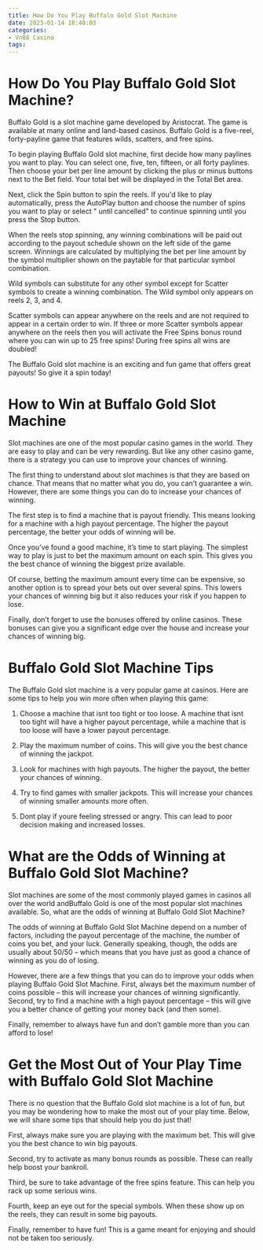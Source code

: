 ```yaml
---
title: How Do You Play Buffalo Gold Slot Machine
date: 2023-01-14 18:40:03
categories:
- Vn88 Casino
tags:
---
```



#  How Do You Play Buffalo Gold Slot Machine?

Buffalo Gold is a slot machine game developed by Aristocrat. The game is available at many online and land-based casinos. Buffalo Gold is a five-reel, forty-payline game that features wilds, scatters, and free spins.

To begin playing Buffalo Gold slot machine, first decide how many paylines you want to play. You can select one, five, ten, fifteen, or all forty paylines. Then choose your bet per line amount by clicking the plus or minus buttons next to the Bet field. Your total bet will be displayed in the Total Bet area.

Next, click the Spin button to spin the reels. If you'd like to play automatically, press the AutoPlay button and choose the number of spins you want to play or select " until cancelled" to continue spinning until you press the Stop button.

When the reels stop spinning, any winning combinations will be paid out according to the payout schedule shown on the left side of the game screen. Winnings are calculated by multiplying the bet per line amount by the symbol multiplier shown on the paytable for that particular symbol combination.

Wild symbols can substitute for any other symbol except for Scatter symbols to create a winning combination. The Wild symbol only appears on reels 2, 3, and 4.

Scatter symbols can appear anywhere on the reels and are not required to appear in a certain order to win. If three or more Scatter symbols appear anywhere on the reels then you will activate the Free Spins bonus round where you can win up to 25 free spins! During free spins all wins are doubled!


The Buffalo Gold slot machine is an exciting and fun game that offers great payouts! So give it a spin today!

#  How to Win at Buffalo Gold Slot Machine

Slot machines are one of the most popular casino games in the world. They are easy to play and can be very rewarding. But like any other casino game, there is a strategy you can use to improve your chances of winning.

The first thing to understand about slot machines is that they are based on chance. That means that no matter what you do, you can’t guarantee a win. However, there are some things you can do to increase your chances of winning.

The first step is to find a machine that is payout friendly. This means looking for a machine with a high payout percentage. The higher the payout percentage, the better your odds of winning will be.

Once you’ve found a good machine, it’s time to start playing. The simplest way to play is just to bet the maximum amount on each spin. This gives you the best chance of winning the biggest prize available.

Of course, betting the maximum amount every time can be expensive, so another option is to spread your bets out over several spins. This lowers your chances of winning big but it also reduces your risk if you happen to lose.

Finally, don’t forget to use the bonuses offered by online casinos. These bonuses can give you a significant edge over the house and increase your chances of winning big.

#  Buffalo Gold Slot Machine Tips

The Buffalo Gold slot machine is a very popular game at casinos. Here are some tips to help you win more often when playing this game:

1) Choose a machine that isnt too tight or too loose. A machine that isnt too tight will have a higher payout percentage, while a machine that is too loose will have a lower payout percentage.

2) Play the maximum number of coins. This will give you the best chance of winning the jackpot.

3) Look for machines with high payouts. The higher the payout, the better your chances of winning.

4) Try to find games with smaller jackpots. This will increase your chances of winning smaller amounts more often.

5) Dont play if youre feeling stressed or angry. This can lead to poor decision making and increased losses.

#  What are the Odds of Winning at Buffalo Gold Slot Machine?

Slot machines are some of the most commonly played games in casinos all over the world andBuffalo Gold is one of the most popular slot machines available. So, what are the odds of winning at Buffalo Gold Slot Machine?

The odds of winning at Buffalo Gold Slot Machine depend on a number of factors, including the payout percentage of the machine, the number of coins you bet, and your luck. Generally speaking, though, the odds are usually about 50/50 – which means that you have just as good a chance of winning as you do of losing.

However, there are a few things that you can do to improve your odds when playing Buffalo Gold Slot Machine. First, always bet the maximum number of coins possible – this will increase your chances of winning significantly. Second, try to find a machine with a high payout percentage – this will give you a better chance of getting your money back (and then some).

Finally, remember to always have fun and don’t gamble more than you can afford to lose!

#  Get the Most Out of Your Play Time with Buffalo Gold Slot Machine

There is no question that the Buffalo Gold slot machine is a lot of fun, but you may be wondering how to make the most out of your play time. Below, we will share some tips that should help you do just that!

First, always make sure you are playing with the maximum bet. This will give you the best chance to win big payouts.

Second, try to activate as many bonus rounds as possible. These can really help boost your bankroll.

Third, be sure to take advantage of the free spins feature. This can help you rack up some serious wins.

Fourth, keep an eye out for the special symbols. When these show up on the reels, they can result in some big payouts.

Finally, remember to have fun! This is a game meant for enjoying and should not be taken too seriously.